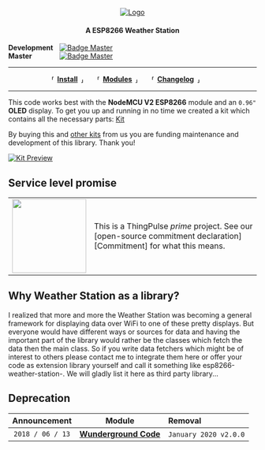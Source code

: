 
<div align = 'center'>

[![Logo]][Website]

#### A ESP8266 Weather Station

</div>


**Development**   [![Badge Master]][Actions] <br>
**Master**    [![Badge Master]][Actions]

---

<div align = 'center'>

**⸢ [Install] ⸥**  **⸢ [Modules] ⸥**  **⸢ [Changelog] ⸥**  

</div>

---





This code works best with the **NodeMCU V2 ESP8266** module and an `0.96"` **OLED** display.
To get you up and running in no time we created a kit which contains all the necessary parts:
[Kit]

By buying this and [other kits][Shop] from us you are funding maintenance and  development of this library. Thank you!

[![Kit Preview]][Kit]


## Service level promise

<table><tr><td><img src="https://thingpulse.com/assets/ThingPulse-open-source-prime.png" width="150">
</td><td>This is a ThingPulse <em>prime</em> project. See our [open-source commitment declaration][Commitment] for what this means.</td></tr></table>





## Why Weather Station as a library?

I realized that more and more the Weather Station was becoming a general framework for displaying data over WiFi to one of these pretty displays. But everyone would have different ways or sources for data and having the important part of the library would rather be the classes which fetch the data then the main class.
So if you write data fetchers which might be of interest to others please contact me to integrate them here or offer your code as extension library yourself and call it something like esp8266-weather-station-<yourservice>.
We will gladly list it here as third party library...


## Deprecation

|   Announcement   |          Module         |          Removal         |
|:----------------:|:-----------------------:|:-------------------------|
| `2018 / 06 / 13` | **[Wunderground Code]** | `January 2020` `v2.0.0`  |

<!----------------------------------------------------------------------------->

[Badge Development]: https://github.com/ThingPulse/esp8266-weather-station/actions/workflows/main.yml/badge.svg?branch=development
[Badge Master]: https://github.com/ThingPulse/esp8266-weather-station/actions/workflows/main.yml/badge.svg

[Changelog]: Documentation/Changelog.md
[Install]: Documentation/Install.md
[Modules]: Documentation/Modules.md

[Upgrade]: https://github.com/ThingPulse/esp8266-oled-ssd1306/blob/master/UPGRADE-3.0.md
[Actions]: https://github.com/ThingPulse/esp8266-weather-station/actions
[Logo]: https://thingpulse.com/assets/ThingPulse-w300.svg

[Tutorial]: https://docs.thingpulse.com/how-tos/Arduino-IDE-for-ESP8266/
[API Key]: https://docs.thingpulse.com/how-tos/openweathermap-key/

[Commitment]: https://thingpulse.com/about/open-source-commitment/
[Website]: https://thingpulse.com
[Shop]: https://thingpulse.com/shop/

[Kit Preview]: resources/ThingPulse-ESP8266-Weather-Station.jpeg
[Kit]: https://thingpulse.com/product/esp8266-iot-electronics-starter-kit-weatherstation-planespotter-worldclock/

[Example]: examples/WeatherStationDemo/WeatherStationDemo.ino

[OpenWeatherMap]: https://openweathermap.desk.com/customer/portal/emails/new
[No Free]: https://thingpulse.com/weather-underground-no-longer-providing-free-api-keys/
[Alonso]: http://conga.oan.es/~alonso/doku.php?id=blog:sun_moon_position
[Wunderground Code]: https://thingpulse.com/hello-openweathermap-bye-bye-wunderground/

